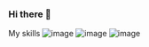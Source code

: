 ### Hi there 👋

<!--
**shrirampiyer/shrirampiyer** is a ✨ _special_ ✨ repository because its `README.md` (this file) appears on your GitHub profile.

Here are some ideas to get you started:

- 🔭 I’m currently working on ...
- 🌱 I’m currently learning ...
- 👯 I’m looking to collaborate on ...
- 🤔 I’m looking for help with ...
- 💬 Ask me about ...
- 📫 How to reach me: ...
- 😄 Pronouns: ...
- ⚡ Fun fact: ...
-->

My skills
![image](https://user-images.githubusercontent.com/75976818/149330017-2ef1e775-7d1c-4101-bd9b-ccba48ccc2e7.png)
![image](https://user-images.githubusercontent.com/75976818/149330047-12b1ce02-8158-4644-804c-4a7df893ae27.png)
![image](https://user-images.githubusercontent.com/75976818/149330075-efac4089-abf1-4d86-b82a-3243fbc8356e.png)

